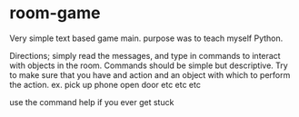 room-game
=========
Very simple text based game main. purpose was to teach myself Python. 

Directions;
  simply read the messages, and type in commands to interact with
  objects in the room. Commands should be simple but descriptive.
  Try to make sure that you have and action and an object with
  which to perform the action.
  ex. pick up phone
      open door
      etc etc etc
      
  use the command help if you ever get stuck
